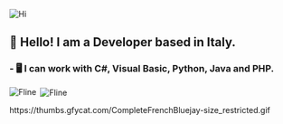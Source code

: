 <!--- <img src="https://camo.githubusercontent.com/bfb7329298828b6c27cca6d416ec6d516951bfb703b233798b547816a277257d/68747470733a2f2f696d6167652e6e6f656c736861636b2e636f6d2f66696368696572732f323032302f33352f352f313539383630313338302d74656e6f722e676966" width="500" height="280"/> --->
![Hi](https://camo.githubusercontent.com/bfb7329298828b6c27cca6d416ec6d516951bfb703b233798b547816a277257d/68747470733a2f2f696d6167652e6e6f656c736861636b2e636f6d2f66696368696572732f323032302f33352f352f313539383630313338302d74656e6f722e676966)
## 👋 Hello! I am a Developer based in Italy.
### - 🖥️ I can work with C#, Visual Basic, Python, Java and PHP.

<p><img align="left" src="https://github-readme-stats.vercel.app/api/top-langs/?username=Fl1n3&layout=compact" alt="Fline" /></p>

<p>&nbsp;<img align="center" src="https://github-readme-stats.vercel.app/api?username=Fl1n3&show_icons=true" alt="Fline" /></p>
https://thumbs.gfycat.com/CompleteFrenchBluejay-size_restricted.gif
